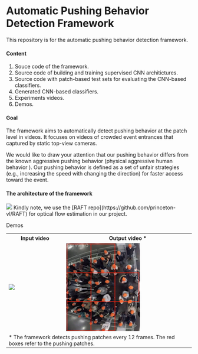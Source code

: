 # Automatic Pushing Behavior Detection Framework
This repository is for the automatic pushing behavior detection framework. 
#### Content
1. Souce code of the framework.
2. Source code of building and training supervised CNN architictures.
3. Source code with patch-based test sets for evaluating the CNN-based classifiers. 
4. Generated CNN-based classifiers.
5. Experiments videos.
6. Demos.

#### Goal
The framework aims to automatically detect pushing behavior at the patch level in videos. It focuses on videos of crowded event entrances that captured by static top-view cameras.

We would like to draw your attention that our pushing behavior differs from the known aggressive pushing behavior (physical aggressive human behavior ). Our pushing behavior is defined as a  set of unfair strategies (e.g., increasing the speed with changing the direction)  for faster access toward the event.


#### The architecture of the framework
<img src="./files/framework1.png"/>
Kindly note, we use the [RAFT repo](https://github.com/princeton-vl/RAFT) for optical flow estimation in our project.

Demos
<table border="0" width="100%" align="center">
<tr>
   <th align="cenetr"> Input video </th>
   <th align="cenetr"> Output video * </th>
   
</tr>

<tr>
   <td> <img src="./files/input150-distorted.gif" width="300"/> </td>
   <td> <img src="./files/output150-distorted.gif" width="200"/> </td>
</tr>


<tr>
   <td colspan="2"> * The framework detects pushing patches every 12 frames. The red boxes refer to the pushing patches. </td>
    
  
</tr>


</table>


